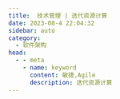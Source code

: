 ```yaml
---
title:  技术管理 | 迭代资源计算
date: 2023-08-4 22:04:32
sidebar: auto
category: 
  - 软件架构
head:
  - - meta
    - name: keyword
      content: 敏捷,Agile
      description: 迭代资源计算
---
```


